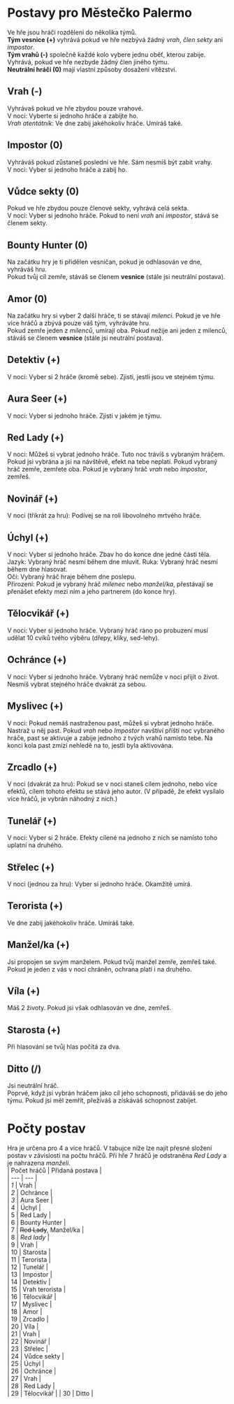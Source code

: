 # Postavy pro Městečko Palermo
Ve hře jsou hráči rozděleni do několika týmů.  
**Tým vesnice (+)** vyhrává pokud ve hře nezbývá žádný *vrah*, *člen sekty* ani *impostor*.  
**Tým vrahů (-)** společně každé kolo vybere jednu oběť, kterou zabije. Vyhrává, pokud ve hře nezbyde žádný člen jiného týmu.  
**Neutrální hráči (0)** mají vlastní způsoby dosažení vítězství.  

## Vrah (-)
Vyhrávaš pokud ve hře zbydou pouze vrahové.  
V noci: Vyberte si jednoho hráče a zabijte ho.  
*Vrah atentátník*: Ve dne zabij jakéhokoliv hráče. Umíráš také.  

## Impostor (0)
Vyhráváš pokud zůstaneš poslední ve hře. Sám nesmíš být zabit vrahy.  
V noci: Vyber si jednoho hráče a zabij ho.  

## Vůdce sekty (0)
Pokud ve hře zbydou pouze členové sekty, vyhrává celá sekta.  
V noci: Vyber si jednoho hráče. Pokud to není *vrah* ani *impostor*, stává se členem sekty.  

## Bounty Hunter (0)
Na začátku hry je ti přidělen vesničan, pokud je odhlasován ve dne, vyhráváš hru.  
Pokud tvůj cíl zemře, stáváš se členem **vesnice** (stále jsi neutrální postava).  

## Amor (0)
Na začátku hry si vyber 2 další hráče, ti se stávají *milenci*. Pokud je ve hře více hráčů a zbývá pouze váš tým, vyhráváte hru.  
Pokud zemře jeden z *milenců*, umírají oba.
Pokud nežije ani jeden z milenců, stáváš se členem **vesnice** (stále jsi neutrální postava).  

## Detektiv (+)
V noci: Vyber si 2 hráče (kromě sebe). Zjisti, jestli jsou ve stejném týmu.
## Aura Seer (+)
V noci: Vyber si jednoho hráče. Zjisti v jakém je týmu.
## Red Lady (+)
V noci: Můžeš si vybrat jednoho hráče. Tuto noc trávíš s vybraným hráčem. Pokud jsi vybrána a jsi na návštěvě, efekt na tebe neplatí. Pokud vybraný hráč zemře, zemřete oba. Pokud je vybraný hráč *vrah* nebo *impostor*, zemřeš.
## Novinář (+)
V noci (třikrát za hru): Podívej se na roli libovolného mrtvého hráče.

## Úchyl (+)
V noci: Vyber si jednoho hráče. Zbav ho do konce dne jedné části těla.  
Jazyk: Vybraný hráč nesmí během dne mluvit.
Ruka: Vybraný hráč nesmí během dne hlasovat.  
Oči: Vybraný hráč hraje během dne poslepu.  
Přirození: Pokud je vybraný hráč *milenec* nebo *manžel/ka*, přestávají se přenášet efekty mezi ním a jeho partnerem (do konce hry).
## Tělocvikář (+)
V noci: Vyber si jednoho hráče. Vybraný hráč ráno po probuzení musí udělat 10 cviků tvého výběru (dřepy, kliky, sed-lehy).

## Ochránce (+)
V noci: Vyber si jednoho hráče. Vybraný hráč nemůže v noci přijít o život. Nesmíš vybrat stejného hráče dvakrát za sebou.
## Myslivec (+)
V noci: Pokud nemáš nastraženou past, můžeš si vybrat jednoho hráče. Nastraž u něj past. Pokud *vrah* nebo *Impostor* navštíví příští noc vybraného hráče, past se aktivuje a zabije jednoho z tvých vrahů namísto tebe. Na konci kola past zmizí nehledě na to, jestli byla aktivována.
## Zrcadlo (+)
V noci (dvakrát za hru): Pokud se v noci staneš cílem jednoho, nebo více efektů, cílem tohoto efektu se stává jeho autor. (V případě, že efekt vysílalo více hráčů, je vybrán náhodný z nich.)
## Tunelář (+)
V noci: Vyber si 2 hráče. Efekty cílené na jednoho z nich se namísto toho uplatní na druhého.

## Střelec (+)
V noci (jednou za hru): Vyber si jednoho hráče. Okamžitě umírá.  

## Terorista (+)
Ve dne zabij jakéhokoliv hráče. Umíráš také.

## Manžel/ka (+)
Jsi propojen se svým manželem. Pokud tvůj manžel zemře, zemřeš také. Pokud je jeden z vás v noci chráněn, ochrana platí i na druhého.
## Víla (+)
Máš 2 životy. Pokud jsi však odhlasován ve dne, zemřeš.
## Starosta (+)
Při hlasování se tvůj hlas počítá za dva.

## Ditto (/)
Jsi neutrální hráč.  
Poprvé, když jsi vybrán hráčem jako cíl jeho schopnosti, přidáváš se do jeho týmu. Pokud jsi měl zemřít, přežíváš a získáváš schopnost zabíjet.

# Počty postav
Hra je určena pro 4 a více hráčů. V tabujce níže lze najít přesné složení postav v závislosti na počtu hráčů. Při hře 7 hráčů je odstraněna *Red Lady* a je nahrazena *manželi*.  
| Počet hráčů | Přidaná postava |  
| ---         | ---                     |  
| *1*         | Vrah                    |  
| *2*         | Ochránce                |  
| *3*         | Aura Seer               |  
| 4           | Úchyl                   |  
| 5           | Red Lady                |  
| 6           | Bounty Hunter           |  
| 7           | ~~Red Lady~~, Manžel/ka |  
| 8           | *Red lady*              |  
| 9           | Vrah                    |  
| 10          | Starosta                |  
| 11          | Terorista               |  
| 12          | Tunelář                 |  
| 13          | Impostor                |  
| 14          | Detektiv                |  
| 15          | Vrah terorista          |  
| 16          | Tělocvikář              |  
| 17          | Myslivec                |  
| 18          | Amor                    |  
| 19          | Zrcadlo                 |  
| 20          | Víla                    |  
| 21          | Vrah                    |  
| 22          | Novinář                 |  
| 23          | Střelec                 |  
| 24          | Vůdce sekty             |  
| 25          | Úchyl                   |  
| 26          | Ochránce                |  
| 27          | Vrah                    |  
| 28          | Red Lady                |  
| 29          | Tělocvikář              |
| 30          | Ditto                   |

